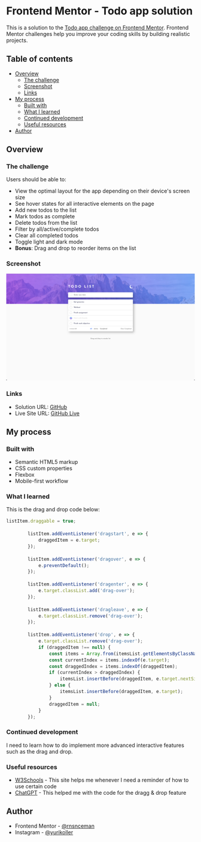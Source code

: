 # Frontend Mentor - Todo app solution

This is a solution to the [Todo app challenge on Frontend Mentor](https://www.frontendmentor.io/challenges/todo-app-Su1_KokOW). Frontend Mentor challenges help you improve your coding skills by building realistic projects. 

## Table of contents

- [Overview](#overview)
  - [The challenge](#the-challenge)
  - [Screenshot](#screenshot)
  - [Links](#links)
- [My process](#my-process)
  - [Built with](#built-with)
  - [What I learned](#what-i-learned)
  - [Continued development](#continued-development)
  - [Useful resources](#useful-resources)
- [Author](#author)

## Overview

### The challenge

Users should be able to:

- View the optimal layout for the app depending on their device's screen size
- See hover states for all interactive elements on the page
- Add new todos to the list
- Mark todos as complete
- Delete todos from the list
- Filter by all/active/complete todos
- Clear all completed todos
- Toggle light and dark mode
- **Bonus**: Drag and drop to reorder items on the list

### Screenshot

![](./Todo-list.png)

### Links

- Solution URL: [GitHub](https://github.com/rnsnceman/Todo-list)
- Live Site URL: [GitHub Live](https://rnsnceman.github.io/Todo-list/)

## My process

### Built with

- Semantic HTML5 markup
- CSS custom properties
- Flexbox
- Mobile-first workflow

### What I learned

This is the drag and drop code below:

```js
listItem.draggable = true;

        listItem.addEventListener('dragstart', e => {
            draggedItem = e.target;
        });

        listItem.addEventListener('dragover', e => {
            e.preventDefault();
        });

        listItem.addEventListener('dragenter', e => {
            e.target.classList.add('drag-over');
        });

        listItem.addEventListener('dragleave', e => {
            e.target.classList.remove('drag-over');
        });

        listItem.addEventListener('drop', e => {
            e.target.classList.remove('drag-over');
            if (draggedItem !== null) {
                const items = Array.from(itemsList.getElementsByClassName('list-item'));
                const currentIndex = items.indexOf(e.target);
                const draggedIndex = items.indexOf(draggedItem);
                if (currentIndex > draggedIndex) {
                    itemsList.insertBefore(draggedItem, e.target.nextSibling);
                } else {
                    itemsList.insertBefore(draggedItem, e.target);
                }
                draggedItem = null;
            }
        });
```

### Continued development

I need to learn how to do implement more advanced interactive features such as the drag and drop.

### Useful resources

- [W3Schools](https://www.w3schools.com) - This site helps me whenever I need a reminder of how to use certain code
- [ChatGPT](https://www.chatgpt.com) - This helped me with the code for the dragg & drop feature

## Author

- Frontend Mentor - [@rnsnceman](https://www.frontendmentor.io/profile/rnsnceman)
- Instagram - [@yurikoller](https://www.instagram.com/yurikoller)
